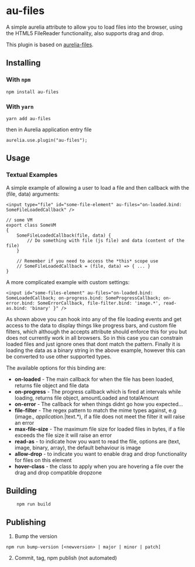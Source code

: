 # au-files

A simple aurelia attribute to allow you to load files into the browser, using the HTML5 FileReader functionality, also supports drag and drop.

This plugin is based on [aurelia-files](https://github.com/grofit/aurelia-files).

## Installing

### With `npm`

`npm install au-files`

### With `yarn`

`yarn add au-files`

then in Aurelia application entry file

`aurelia.use.plugin("au-files");`

## Usage

### Textual Examples

A simple example of allowing a user to load a file and then callback with the (file, data) arguments:
```
<input type="file" id="some-file-element" au-files="on-loaded.bind: SomeFileLoadedCallback" /> 

// some VM
export class SomeVM
{
	SomeFileLoadedCallback(file, data) {
		// Do something with file (js file) and data (content of the file)
	}
	
	// Remember if you need to access the *this* scope use
	// SomeFileLoadedCallback = (file, data) => { ... }
}

```

A more complicated example with custom settings:
```
<input id="some-files-element" au-files="on-loaded.bind: SomeLoadedCallback; on-progress.bind: SomeProgressCallback; on-error.bind: SomeErrorCallback, file-filter.bind: 'image.*', read-as.bind: 'binary' }" />
```

As shown above you can hook into any of the file loading events and get access to the data to display things like progress bars, and custom file filters, which although the accepts attribute should enforce this for you but does not currently work in all browsers. So in this case you can constrain loaded files and just ignore ones that dont match the pattern. Finally it is loading the data as a binary string in the above example, however this can be converted to use other supported types.

The available options for this binding are:

* **on-loaded** - The main callback for when the file has been loaded, returns file object and file data
* **on-progress** - The progress callback which is fired at intervals while loading, returns file object, amountLoaded and totalAmount
* **on-error** - The callback for when things didnt go how you expected...
* **file-filter** - The regex pattern to match the mime types against, e.g (image.*, application.*|text.*), if a file does not meet the filter it will raise an error
* **max-file-size** - The maximum file size for loaded files in bytes, if a file exceeds the file size it will raise an error
* **read-as** - to indicate how you want to read the file, options are (text, image, binary, array), the default behaviour is image
* **allow-drop** - to indicate you want to enable drag and drop functionality for files on this element
* **hover-class** - the class to apply when you are hovering a file over the drag and drop compatible dropzone

## Building

```shell
	npm run build
```

## Publishing

1. Bump the version
```shell
npm run bump-version [<newversion> | major | minor | patch]
```
2. Commit, tag, npm publish (not automated)